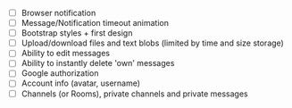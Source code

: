 
- [ ] Browser notification
- [ ] Message/Notification timeout animation
- [ ] Bootstrap styles + first design
- [ ] Upload/download files and text blobs (limited by time and size storage)
- [ ] Ability to edit messages
- [ ] Ability to instantly delete 'own' messages
- [ ] Google authorization
- [ ] Account info (avatar, username)
- [ ] Channels (or Rooms), private channels and private messages
